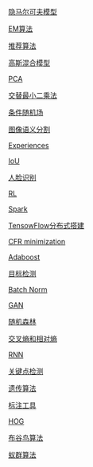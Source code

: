 <a href="隐马尔可夫模型.md">隐马尔可夫模型</a>

<a href="EM算法.MD">EM算法</a>

<a href="推荐算法.md">推荐算法</a>

<a href="高斯混合模型.md/">高斯混合模型</a>

<a href="PCA.md">PCA</a>

<a href="交替最小二乘法.md">交替最小二乘法</a>

<a href="条件随机场.md">条件随机场</a>

<a href="图像语义分割.md">图像语义分割</a>

<a href="Experiences.MD">Experiences</a>

<a href="IoU.md">IoU</a>

<a href="人脸识别.MD">人脸识别</a>

<a href="RL/readme.md">RL</a>

<a href="Spark/readme.md">Spark</a>

<a href="TensowFlow分布式搭建">TensowFlow分布式搭建</a>

<a href="CFR minimization.md">CFR minimization</a>

<a href="Adaboost.md">Adaboost</a>

<a href="目标检测/readme.md">目标检测</a>

<a href="Batch Norm.md">Batch Norm</a>

<a href="GAN.md">GAN</a>

<a href="随机森林.md">随机森林</a>

<a href=">交叉熵和相对熵.md">交叉熵和相对熵</a>

<a href="RNN.md">RNN</a>

<a href="关键点检测/readme.md">关键点检测</a>

<a href="遗传算法.md">遗传算法</a>

<a href="标注工具.md">标注工具</a>

<a href="HOG.md">HOG</a>

<a href="布谷鸟算法.md">布谷鸟算法</a>

<a href="蚁群算法.md">蚁群算法</a>


